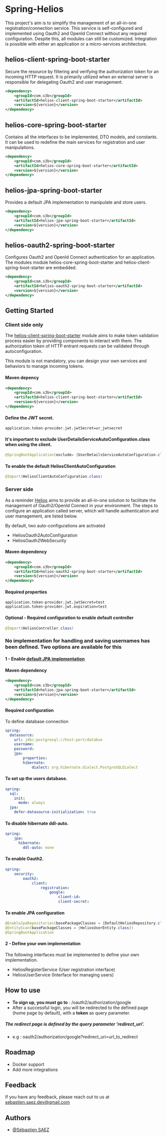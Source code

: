 
# Spring-Helios

This project's aim is to simplify the management of an all-in-one registration/connection service.
This service is self-configured and implemented using Oauth2 and OpenId Connect without any required configuration. Despite this, all modules can still be customized.
Integration is possible with either an application or a micro-services architecture.

## helios-client-spring-boot-starter
Secure the resource by filtering and verifying the authorization token for an incoming HTTP request.
It is primarily utilized when an external server is responsible for delegating Oauth2 and user management.

```xml
<dependency>
    <groupId>com.s3b</groupId>
    <artifactId>helios-client-spring-boot-starter</artifactId>
    <version>${version}</version>
</dependency>
```


## helios-core-spring-boot-starter
Contains all the interfaces to be implemented, DTO models, and constants. It can be used to redefine the main services for registration and user manipulations.

```xml
<dependency>
    <groupId>com.s3b</groupId>
    <artifactId>helios-core-spring-boot-starter</artifactId>
    <version>${version}</version>
</dependency>
```

## helios-jpa-spring-boot-starter
Provides a default JPA implementation to manipulate and store users.

```xml
<dependency>
    <groupId>com.s3b</groupId>
    <artifactId>helios-jpa-spring-boot-starter</artifactId>
    <version>${version}</version>
</dependency>
```

## helios-oauth2-spring-boot-starter
Configures Oauth2 and OpenId Connect authentication for an application. The modules module helios-core-spring-boot-starter and helios-client-spring-boot-starter are embedded.

```xml
<dependency>
    <groupId>com.s3b</groupId>
    <artifactId>helios-oauth2-spring-boot-starter</artifactId>
    <version>${version}</version>
</dependency>
```


## Getting Started
### Client side only
The [helios-client-spring-boot-starter](#helios-client-spring-boot-starter) module aims to make token validation process easier by providing components to interact with them. The authorization token of HTTP entrant requests can be validated through autoconfiguration.

This module is not mandatory, you can design your own services and behaviors to manage incoming tokens.


#### Maven depency

```xml
<dependency>
    <groupId>com.s3b</groupId>
    <artifactId>helios-client-spring-boot-starter</artifactId>
    <version>${version}</version>
</dependency>
```

#### Define the JWT secret.
```properties
application.token-provider.jwt.jwtSecret=ur_jwtsecret
```


#### It's important to exclude UserDetailsServiceAutoConfiguration.class when using the client.
```java
@SpringBootApplication(exclude= {UserDetailsServiceAutoConfiguration.class})
```

#### To enable the default HeliosClientAutoConfiguration
```java
@Import(HeliosClientAutoConfiguration.class)
```


### Server side
As a reminder [Helios](#helios-oauth2-spring-boot-starter) aims to provide an all-in-one solution to facilitate the management of Oauth2/OpenId Connect in your environment. The steps to configure an application called server, which will handle authentication and user management, are listed below.

By default, two auto-configurations are activated
- HeliosOauth2AutoConfiguration
- HeliosOauth2WebSecurity

#### Maven dependency
```xml
<dependency>
    <groupId>com.s3b</groupId>
    <artifactId>helios-oauth2-spring-boot-starter</artifactId>
    <version>${version}</version>
</dependency>
```

#### Required properties
```properties
application.token-provider.jwt.jwtSecret=test
application.token-provider.jwt.expiration=test
```

#### Optional - Required configuration to enable default controller
```java
@Import(HeliosController.class)
```

### No implementation for handling and saving usernames has been defined. Two options are available for this

#### 1 - Enable [default JPA implementation](helios-jpa-spring-boot-starter)
#### Maven dependency
```xml
<dependency>
    <groupId>com.s3b</groupId>
    <artifactId>helios-jpa-spring-boot-starter</artifactId>
    <version>${version}</version>
</dependency>
```

#### Required configuration
To define database connection
```yaml
spring:
  datasource:
    url: jdbc:postgresql://host:port/databse
    username: 
    password:
    jpa:
        properties:
        hibernate:
            dialect: org.hibernate.dialect.PostgreSQLDialect
```

#### To set up the users database.
```yaml
spring:
  sql:
    init:
      mode: always
  jpa:
    defer-datasource-initialization: true
```


#### To disable hibernate ddl-auto.
```yaml
spring:
    jpa:
      hibernate:
        ddl-auto: none
```

#### To enable Oauth2.
```yaml
spring:
    security:
        oauth2:
            client:
                registration:
                    google:
                        client-id: 
                        client-secret:
```

#### To enable JPA configuration
```java
@EnableJpaRepositories(basePackageClasses = {DefaultHeliosRepository.class})
@EntityScan(basePackageClasses = {HeliosUserEntity.class})
@SpringBootApplication
```

#### 2 - Define your own implementation
The following interfaces must be implemented to define your own implementation.
- HeliosRegisterService (User registration interface)
- HeliosUserService (Interface for managing users)

## How to use
- **To sign up, you must go to** : /oauth2/authorization/google
- After a successful login, you will be redirected to the defined page (home page by default), with a **token** as query parameter.
##### The redirect page is defined by the query parameter **'redirect_uri'**.
- e.g : oauth2/authorization/google?redirect_uri=url_to_redirect


## Roadmap
- Docker support
- Add more integrations


## Feedback
If you have any feedback, please reach out to us at sebastien.saez.dev@gmail.com

## Authors

- [@Sébastien SAEZ](https://github.com/NTB3S)













